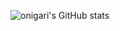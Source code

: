 ![onigari's GitHub stats](https://github-readme-stats.vercel.app/api?username=onigari&show_icons=true&theme=dark&layout=compact) 
<!-- [![Languages](https://github-readme-stats.vercel.app/api/top-langs/?username=onigari&hide=autohotkey,batchfile)](https://github.com/anuraghazra/github-readme-stats) -->

<!--
**onigari/onigari** is a ✨ _special_ ✨ repository because its `README.md` (this file) appears on your GitHub profile.

Here are some ideas to get you started:

- 🔭 I’m currently working on ...
- 🌱 I’m currently learning ...
- 👯 I’m looking to collaborate on ...
- 🤔 I’m looking for help with ...
- 💬 Ask me about ...
- 📫 How to reach me: ...
- 😄 Pronouns: ...
- ⚡ Fun fact: ...
-->
